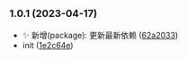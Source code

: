 ## <small>1.0.1 (2023-04-17)</small>

- ✨ 新增(package): 更新最新依赖 ([62a2033](https://github.com/2401345934/rspack-react-demo/commit/62a2033))
- init ([1e2c64e](https://github.com/2401345934/rspack-react-demo/commit/1e2c64e))

